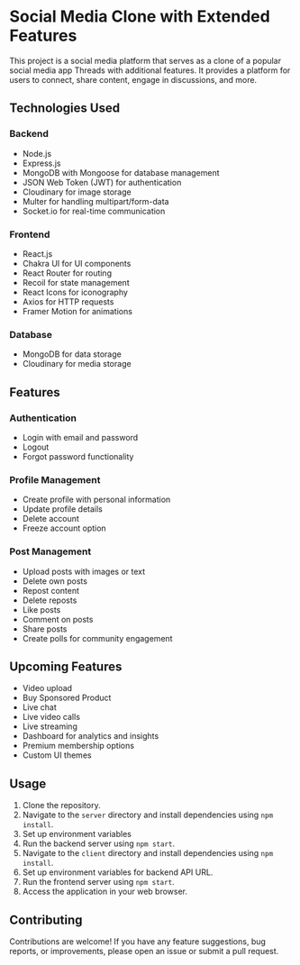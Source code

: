 # Social Media Clone with Extended Features

This project is a social media platform that serves as a clone of a popular social media app Threads with additional features. It provides a platform for users to connect, share content, engage in discussions, and more.

## Technologies Used

### Backend
- Node.js
- Express.js
- MongoDB with Mongoose for database management
- JSON Web Token (JWT) for authentication
- Cloudinary for image storage
- Multer for handling multipart/form-data
- Socket.io for real-time communication

### Frontend
- React.js
- Chakra UI for UI components
- React Router for routing
- Recoil for state management
- React Icons for iconography
- Axios for HTTP requests
- Framer Motion for animations

### Database
- MongoDB for data storage
- Cloudinary for media storage

## Features

### Authentication
- Login with email and password
- Logout
- Forgot password functionality

### Profile Management
- Create profile with personal information
- Update profile details
- Delete account
- Freeze account option

### Post Management
- Upload posts with images or text
- Delete own posts
- Repost content
- Delete reposts
- Like posts
- Comment on posts
- Share posts
- Create polls for community engagement

## Upcoming Features
- Video upload
- Buy Sponsored Product
- Live chat
- Live video calls
- Live streaming
- Dashboard for analytics and insights
- Premium membership options
- Custom UI themes

## Usage

1. Clone the repository.
2. Navigate to the `server` directory and install dependencies using `npm install`.
3. Set up environment variables
4. Run the backend server using `npm start`.
5. Navigate to the `client` directory and install dependencies using `npm install`.
6. Set up environment variables for backend API URL.
7. Run the frontend server using `npm start`.
8. Access the application in your web browser.

## Contributing

Contributions are welcome! If you have any feature suggestions, bug reports, or improvements, please open an issue or submit a pull request.

